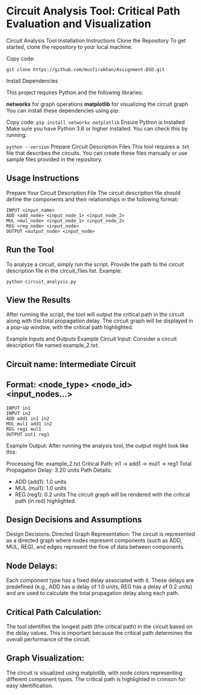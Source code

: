 # Circuit Analysis Tool: Critical Path Evaluation and Visualization

Circuit Analysis Tool
Installation Instructions
Clone the Repository
To get started, clone the repository to your local machine:

Copy code:
```
git clone https://github.com/musfirakhan/Assignment-DSD.git
```

Install Dependencies


This project requires Python and the following libraries:

__networkx__ for graph operations
__matplotlib__ for visualizing the circuit graph
You can install these dependencies using pip:

Copy code:
```pip install networkx matplotlib```
Ensure Python is Installed
Make sure you have Python 3.6 or higher installed. You can check this by running:

```python --version```
Prepare Circuit Description Files
This tool requires a .txt file that describes the circuits. You can create these files manually or use sample files provided in the repository.

## Usage Instructions
Prepare Your Circuit Description File
The circuit description file should define the components and their relationships in the following format:

```
INPUT <input_name>
ADD <add_node> <input_node_1> <input_node_2>
MUL <mul_node> <input_node_1> <input_node_2>
REG <reg_node> <input_node>
OUTPUT <output_node> <input_node>

```
## Run the Tool
To analyze a circuit, simply run the script. Provide the path to the circuit description file in the circuit_files list. Example:

```
python circuit_analysis.py
```
## View the Results
After running the script, the tool will output the critical path in the circuit along with the total propagation delay. The circuit graph will be displayed in a pop-up window, with the critical path highlighted.

Example Inputs and Outputs
Example Circuit Input:
Consider a circuit description file named example_2.txt:

## Circuit name: Intermediate Circuit
## Format: <node_type> <node_id> <input_nodes...>
```
INPUT in1
INPUT in2
ADD add1 in1 in2
MUL mul1 add1 in2
REG reg1 mul1
OUTPUT out1 reg1
```
Example Output:
After running the analysis tool, the output might look like this:


Processing file: example_2.txt
Critical Path: in1 -> add1 -> mul1 -> reg1
Total Propagation Delay: 3.20 units
Path Details:
  - ADD (add1): 1.0 units
  - MUL (mul1): 1.0 units
  - REG (reg1): 0.2 units
The circuit graph will be rendered with the critical path (in red) highlighted.

## Design Decisions and Assumptions
Design Decisions:
Directed Graph Representation:
The circuit is represented as a directed graph where nodes represent components (such as ADD, MUL, REG), and edges represent the flow of data between components.

## Node Delays:
Each component type has a fixed delay associated with it. These delays are predefined (e.g., ADD has a delay of 1.0 units, REG has a delay of 0.2 units) and are used to calculate the total propagation delay along each path.

## Critical Path Calculation:
The tool identifies the longest path (the critical path) in the circuit based on the delay values. This is important because the critical path determines the overall performance of the circuit.

## Graph Visualization:
The circuit is visualized using matplotlib, with node colors representing different component types. The critical path is highlighted in crimson for easy identification.

